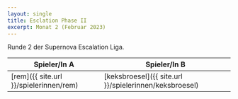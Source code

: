 ```yaml
---
layout: single
title: Esclation Phase II
excerpt: Monat 2 (Februar 2023)
---
```


Runde 2 der Supernova Escalation Liga.

| Spieler/In A | Spieler/In B |
|-------------|------------|
| [rem]({{ site.url }}/spielerinnen/rem) | [keksbroesel]({{ site.url }}/spielerinnen/keksbroesel) |